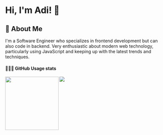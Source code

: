 <!--
**adiansyahputra/adiansyahputra** is a ✨ _special_ ✨ repository because its `README.md` (this file) appears on your GitHub profile.

Here are some ideas to get you started:

- 🔭 I’m currently working on ...
- 🌱 I’m currently learning ...
- 👯 I’m looking to collaborate on ...
- 🤔 I’m looking for help with ...
- 💬 Ask me about ...
- 📫 How to reach me: ...
- 😄 Pronouns: ...
- ⚡ Fun fact: ...
-->
# Hi, I'm Adi! 👋

## 🚀 About Me
I'm a Software Engineer who specializes in frontend development but can also code in backend. Very enthusiastic about modern web technology, particularly using JavaScript and keeping up with the latest trends and techniques.

<div>
  <h4>👨🏻‍💻 GitHub Usage stats</h4>
  <img height="170" align="left" src="https://github-readme-stats.vercel.app/api?username=adiansyahputra&count_private=true&include_all_commits=true" />
  <img src="https://github-readme-stats.vercel.app/api/top-langs/?username=adiansyahputra&layout=compact" />
</div>
          
